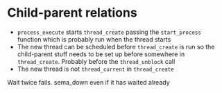 Child-parent relations
======================

* `process_execute` starts `thread_create` passing the `start_process` function which is probably 
run when  the thread starts
* The new thread  can be scheduled before `thread_create` is run so the child-parent stuff needs to be set up
before somewhere in `thread_create`. Probably before the `thread_unblock` call
* The new thread is not `thread_current` in `thread_create`

Wait twice fails. sema_down even if it has waited already
